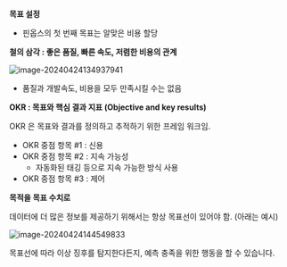 **목표 설정**

- 핀옵스의 첫 번째 목표는 알맞은 비용 할당

**철의 삼각 : 좋은 품질, 빠른 속도, 저렴한 비용의 관계**

![image-20240424134937941](images/10장_목표_달성을_위한_최적화/image-20240424134937941.png)

- 품질과 개발속도, 비용을 모두 만족시킬 수는 없음

**OKR : 목표와 핵심 결과 지표 (Objective and key results)** 

  OKR 은 목표와 결과를 정의하고 추적하기 위한 프레임 워크임.

- OKR 중점 항목 #1 : 신용
- OKR 중점 항목 #2 : 지속 가능성
  - 자동화된 태깅 등으로 지속 가능한 방식 사용
- OKR 중점 항목 #3 : 제어

**목적을 목표 수치로**

  데이터에 더 많은 정보를 제공하기 위해서는 항상 목표선이 있어야 함. (아래는 예시)

![image-20240424144549833](images/10장_목표_달성을_위한_최적화/image-20240424144549833.png)

  목표선에 따라 이상 징후를 탐지한다든지, 예측 충족을 위한 행동을 할 수 있습니다.

